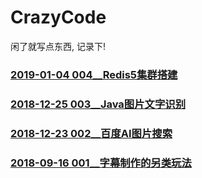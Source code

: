 # CrazyCode
闲了就写点东西, 记录下!

### [2019-01-04  004__Redis5集群搭建](杂项/002_redis5集群搭建)

### [2018-12-25  003__Java图片文字识别](Java/image-to-text)

### [2018-12-23  002__百度AI图片搜索](Java/baidu_ai-image_search)

### [2018-09-16  001__字幕制作的另类玩法](杂项/001__字幕制作的另类玩法)
